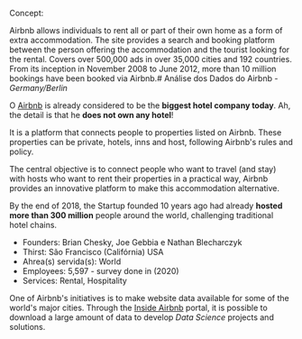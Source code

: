Concept:

Airbnb allows individuals to rent all or part of their own home as a form of extra accommodation. The site provides a search and booking platform between the person offering the accommodation and the tourist looking for the rental. Covers over 500,000 ads in over 35,000 cities and 192 countries. From its inception in November 2008 to June 2012, more than 10 million bookings have been booked via Airbnb.# Análise dos Dados do Airbnb - *Germany/Berlin*

O [Airbnb](https://www.airbnb.com.br/) is already considered to be the **biggest hotel company today**. Ah, the detail is that he **does not own any hotel**!

It is a platform that connects people to properties listed on Airbnb. These properties can be private, hotels, inns and host, following Airbnb's rules and policy.


The central objective is to connect people who want to travel (and stay) with hosts who want to rent their properties in a practical way, Airbnb provides an innovative platform to make this accommodation alternative.

By the end of 2018, the Startup founded 10 years ago had already **hosted more than 300 million** people around the world, challenging traditional hotel chains.

* Founders: Brian Chesky, Joe Gebbia e Nathan Blecharczyk
* Thirst: São Francisco (Califórnia) USA
* Ahrea(s) servida(s): World
* Employees: 5,597 - survey done in (2020)
* Services: Rental, Hospitality

One of Airbnb's initiatives is to make website data available for some of the world's major cities. Through the [Inside Airbnb](http://insideairbnb.com/get-the-data.html) portal, it is possible to download a large amount of data to develop *Data Science* projects and solutions.
